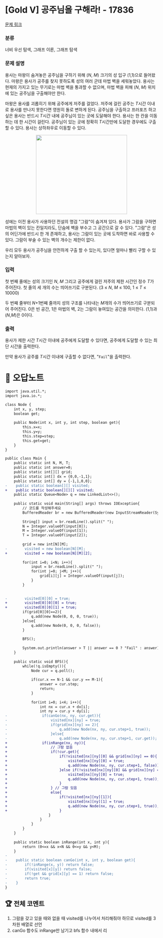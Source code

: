 # [Gold V] 공주님을 구해라! - 17836 

[문제 링크](https://www.acmicpc.net/problem/17836) 

### 분류

너비 우선 탐색, 그래프 이론, 그래프 탐색

### 문제 설명

<p>용사는 마왕이 숨겨놓은 공주님을 구하기 위해 (<em>N</em>, <em>M</em>) 크기의 성 입구 (1,1)으로 들어왔다. 마왕은 용사가 공주를 찾지 못하도록 성의 여러 군데 마법 벽을 세워놓았다. 용사는 현재의 가지고 있는 무기로는 마법 벽을 통과할 수 없으며, 마법 벽을 피해 (<em>N</em>, <em>M</em>) 위치에 있는 공주님을 구출해야만 한다.</p>

<p>마왕은 용사를 괴롭히기 위해 공주에게 저주를 걸었다. 저주에 걸린 공주는 <em>T</em>시간 이내로 용사를 만나지 못한다면 영원히 돌로 변하게 된다. 공주님을 구출하고 프러포즈 하고 싶은 용사는 반드시 <em>T</em>시간 내에 공주님이 있는 곳에 도달해야 한다. 용사는 한 칸을 이동하는 데 한 시간이 걸린다. 공주님이 있는 곳에 정확히 <em>T</em>시간만에 도달한 경우에도 구출할 수 있다. 용사는 상하좌우로 이동할 수 있다.</p>

<p style="text-align: center;"><img alt="" src="https://upload.acmicpc.net/62b6063d-4d01-4836-9793-94ab99f032f2/" style="width: 300px; height: 261px;"></p>

<p>성에는 이전 용사가 사용하던 전설의 명검 "그람"이 숨겨져 있다. 용사가 그람을 구하면 마법의 벽이 있는 칸일지라도, 단숨에 벽을 부수고 그 공간으로 갈 수 있다. "그람"은 성의 어딘가에 반드시 한 개 존재하고, 용사는 그람이 있는 곳에 도착하면 바로 사용할 수 있다. 그람이 부술 수 있는 벽의 개수는 제한이 없다.</p>

<p>우리 모두 용사가 공주님을 안전하게 구출 할 수 있는지, 있다면 얼마나 빨리 구할 수 있는지 알아보자.</p>

### 입력 

 <p>첫 번째 줄에는 성의 크기인 <em>N</em>, <em>M</em> 그리고 공주에게 걸린 저주의 제한 시간인 정수 <em>T</em>가 주어진다. 첫 줄의 세 개의 수는 띄어쓰기로 구분된다. (3 ≤ <em>N</em>, <em>M</em> ≤ 100, 1 ≤ <em>T</em> ≤ 10000)</p>

<p>두 번째 줄부터 <em>N</em>+1번째 줄까지 성의 구조를 나타내는 <em>M</em>개의 수가 띄어쓰기로 구분되어 주어진다. 0은 빈 공간, 1은 마법의 벽, 2는 그람이 놓여있는 공간을 의미한다. (1,1)과 (<em>N</em>,<em>M</em>)은 0이다.</p>

### 출력 

 <p>용사가 제한 시간 <em>T</em>시간 이내에 공주에게 도달할 수 있다면, 공주에게 도달할 수 있는 최단 시간을 출력한다.</p>

<p>만약 용사가 공주를 <em>T</em>시간 이내에 구출할 수 없다면, "<code>Fail</code>"을 출력한다.</p>



#  🚀  오답노트 

```diff
import java.util.*;
import java.io.*;

class Node {
    int x, y, step;
    boolean get;
    
    public Node(int x, int y, int step, boolean get){
        this.x=x;
        this.y=y;
        this.step=step;
        this.get=get;
    }
}

public class Main {
    public static int N, M, T;
    public static int answer=0;
    public static int[][] grid;
    public static int[] dx = {0,0,-1,1};
    public static int[] dy = {-1,1,0,0};
-    public static boolean[][] visited;
+    public static boolean[][][] visited;
    public static Queue<Node> q = new LinkedList<>();
    
    public static void main(String[] args) throws IOException{
        // 코드를 작성해주세요
        BufferedReader br = new BufferedReader(new InputStreamReader(System.in));
        
        String[] input = br.readLine().split(" ");
        N = Integer.valueOf(input[0]);
        M = Integer.valueOf(input[1]);
        T = Integer.valueOf(input[2]);
        
        grid = new int[N][M];
-        visited = new boolean[N][M];
+        visited = new boolean[N][M][2];
        
        for(int i=0; i<N; i++){
            input = br.readLine().split(" ");
            for(int j=0; j<M; j++){
                grid[i][j] = Integer.valueOf(input[j]);
            }
        }
        
        
-        visited[0][0] = true;
+        visited[0][0][0] = true;
+        visited[0][0][1] = true;
        if(grid[0][0]==2){
            q.add(new Node(0, 0, 0, true));
        }else{
            q.add(new Node(0, 0, 0, false));
        }
        
        BFS();
        
        System.out.println(answer > T || answer == 0 ? "Fail" : answer);
    }
    
    public static void BFS(){
        while(!q.isEmpty()){
            Node cur = q.poll();
            
            if(cur.x == N-1 && cur.y == M-1){
                answer = cur.step;
                return;
            }
            
            for(int i=0; i<4; i++){
                int nx = cur.x + dx[i];
                int ny = cur.y + dy[i];
-                if(canGo(nx, ny, cur.get)){
-                    visited[nx][ny] = true;
-                    if(grid[nx][ny] == 2){
-                        q.add(new Node(nx, ny, cur.step+1, true));
-                    }else{
-                        q.add(new Node(nx, ny, cur.step+1, cur.get));
+                if(inRange(nx, ny)){
+                    // 그람 없음
+                    if(!cur.get){
+                        if(!visited[nx][ny][0] && grid[nx][ny] == 0){
+                            visited[nx][ny][0] = true;
+                            q.add(new Node(nx, ny, cur.step+1, false));
+                        }else if(!visited[nx][ny][0] && grid[nx][ny] == 2){
+                            visited[nx][ny][0] = true;
+                            q.add(new Node(nx, ny, cur.step+1, true));
+                        }
+                    } // 그람 있음
+                    else{
+                        if(!visited[nx][ny][1]){
+                            visited[nx][ny][1] = true;
+                            q.add(new Node(nx, ny, cur.step+1, true));
+                        }
                    }
                }
            }
        }
    }
    
    public static boolean inRange(int x, int y){
        return (0<=x && x<N && 0<=y && y<M);
    }
-    
-    public static boolean canGo(int x, int y, boolean get){
-        if(!inRange(x, y)) return false;
-        if(visited[x][y]) return false;
-        if(!get && grid[x][y] == 1) return false;
-        return true;
-    }
}

```


 ## 🏆 전체 코멘트 

1. 그람을 갖고 있을 때와 없을 때 visited를 나누어서 처리해줘야 하므로 visited를 3차원 배열로 선언
2. canGo 함수도 inRange만 남기고 bfs 함수 내에서 리